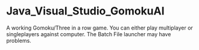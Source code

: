 # Java_Visual_Studio_GomokuAI
A working Gomoku/Three in a row game. You can either play multiplayer or singleplayers against computer. The Batch File launcher may have problems. 
